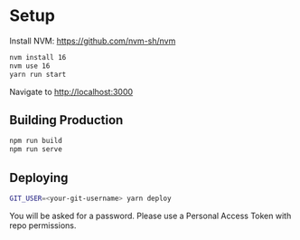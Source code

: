 # Setup
Install NVM: https://github.com/nvm-sh/nvm

```bash
nvm install 16
nvm use 16
yarn run start
```

Navigate to [http://localhost:3000](http://localhost:3000)

## Building Production
```bash
npm run build
npm run serve
```


## Deploying
```bash
GIT_USER=<your-git-username> yarn deploy
```
You will be asked for a password. Please use a Personal Access Token with repo permissions.
